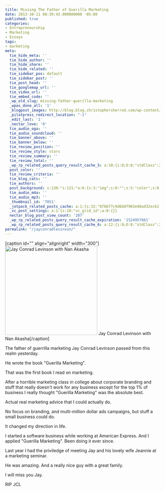 ```yaml
---
title: Missing The Father of Guerilla Marketing
date: 2013-10-11 08:39:43.000000000 -05:00
published: true
categories:
- Entrepreneurship
- Marketing
- Essays
tags:
- marketing
meta:
  tie_hide_meta: ''
  tie_hide_author: ''
  tie_hide_share: ''
  tie_hide_related: ''
  tie_sidebar_pos: default
  tie_sidebar_post: ''
  tie_post_head: ''
  tie_googlemap_url: ''
  tie_video_url: ''
  tie_embed_code: ''
  _wp_old_slug: missing-father-guerilla-marketing
  _wpas_done_all: '1'
  _blogpost_images: http://blog.blog.christophersherrod.com/wp-content/uploads/images/video1.jpg
  _pilotpress_redirect_location: "-1"
  _edit_last: '1'
  _nectar_love: '0'
  tie_audio_oga: ''
  tie_audio_soundcloud: ''
  tie_banner_above: ''
  tie_banner_below: ''
  tie_review_position: ''
  tie_review_style: stars
  tie_review_summary: ''
  tie_review_total: ''
  _wp_rp_related_posts_query_result_cache_5: a:10:{i:0;O:8:"stdClass":2:{s:7:"post_id";s:4:"6806";s:5:"score";s:17:"58.19228271637232";}i:1;O:8:"stdClass":2:{s:7:"post_id";s:4:"6885";s:5:"score";s:17:"39.34801314535585";}i:2;O:8:"stdClass":2:{s:7:"post_id";s:2:"98";s:5:"score";s:17:"39.34801314535585";}i:3;O:8:"stdClass":2:{s:7:"post_id";s:4:"7097";s:5:"score";s:18:"36.000060278260705";}i:4;O:8:"stdClass":2:{s:7:"post_id";s:4:"4964";s:5:"score";s:18:"18.319541042033293";}i:5;O:8:"stdClass":2:{s:7:"post_id";s:3:"310";s:5:"score";s:18:"18.254272463321865";}i:6;O:8:"stdClass":2:{s:7:"post_id";s:2:"61";s:5:"score";s:18:"17.028063517549047";}i:7;O:8:"stdClass":2:{s:7:"post_id";s:2:"30";s:5:"score";s:18:"15.326411805844334";}i:8;O:8:"stdClass":2:{s:7:"post_id";s:2:"29";s:5:"score";s:18:"15.260750632512165";}i:9;O:8:"stdClass":2:{s:7:"post_id";s:4:"1438";s:5:"score";s:18:"12.640280552850768";}}
  post_color: ''
  tie_review_criteria: ''
  tie_blog_cats: ''
  tie_authors: ''
  post_background: s:130:"s:121:"a:6:{s:3:"img";s:0:"";s:5:"color";s:0:"";s:6:"repeat";s:0:"";s:10:"attachment";s:0:"";s:3:"hor";s:0:"";s:3:"ver";s:0:"";}";";
  tie_audio_m4a: ''
  tie_audio_mp3: ''
  _thumbnail_id: '7051'
  _jetpack_related_posts_cache: a:1:{s:32:"8f6677c9d6b0f903e98ad32ec61f8deb";a:2:{s:7:"expires";i:1504061162;s:7:"payload";a:3:{i:0;a:1:{s:2:"id";i:1170;}i:1;a:1:{s:2:"id";i:267;}i:2;a:1:{s:2:"id";i:2779;}}}}
  _vc_post_settings: a:1:{s:10:"vc_grid_id";a:0:{}}
  nectar_blog_post_view_count: '207'
  _wp_rp_related_posts_query_result_cache_expiration: '1524957661'
  _wp_rp_related_posts_query_result_cache_6: a:12:{i:0;O:8:"stdClass":2:{s:7:"post_id";s:4:"6806";s:5:"score";s:17:"68.09197515501265";}i:1;O:8:"stdClass":2:{s:7:"post_id";s:4:"8192";s:5:"score";s:16:"56.2893191188226";}i:2;O:8:"stdClass":2:{s:7:"post_id";s:4:"4935";s:5:"score";s:17:"47.30912345332768";}i:3;O:8:"stdClass":2:{s:7:"post_id";s:4:"6885";s:5:"score";s:17:"45.13135698695753";}i:4;O:8:"stdClass":2:{s:7:"post_id";s:4:"4873";s:5:"score";s:17:"45.13135698695753";}i:5;O:8:"stdClass":2:{s:7:"post_id";s:2:"98";s:5:"score";s:17:"45.13135698695753";}i:6;O:8:"stdClass":2:{s:7:"post_id";s:4:"7097";s:5:"score";s:17:"43.54445888400154";}i:7;O:8:"stdClass":2:{s:7:"post_id";s:4:"1179";s:5:"score";s:17:"43.54445888400154";}i:8;O:8:"stdClass":2:{s:7:"post_id";s:4:"1185";s:5:"score";s:17:"37.85947820088971";}i:9;O:8:"stdClass":2:{s:7:"post_id";s:3:"836";s:5:"score";s:17:"36.39709915116182";}i:10;O:8:"stdClass":2:{s:7:"post_id";s:4:"1170";s:5:"score";s:17:"35.68171173451957";}i:11;O:8:"stdClass":2:{s:7:"post_id";s:3:"626";s:5:"score";s:17:"35.01908637510863";}}
permalink: "/jayconradlevinson/"
---
```

<p>[caption id="" align="alignright" width="300"]<img alt="Jay Conrad Levinson with Nan Akasha" src="{{ site.baseurl }}/posts/2013/10/15.jpg" width="300" height="290" /> Jay Conrad Levinson with Nan Akasha[/caption]</p>
<p>The father of guerrilla marketing Jay Conrad Levinson passed from this realm yesterday.</p>
<p>He wrote the book "Guerilla Marketing".</p>
<p>That was the first book I read on marketing.</p>
<p>After a horrible marketing class in college about corporate branding and stuff that really doesn't work for any business except for the top 1% of business I really thought "Guerilla Marketing" was the absolute best.</p>
<p>Actual real marketing advice that I could actually do.</p>
<p>No focus on branding, and multi-million dollar ads campaigns, but stuff a small business could do.</p>
<p>It changed my direction in life.</p>
<p>I started a software business while working at American Express. And I applied "Guerilla Marketing". Been doing it ever since.</p>
<p>Last year I had the priviledge of meeting Jay and his lovely wife Jeannie at a marketing seminar.</p>
<p>He was amazing. And a really nice guy with a great family.</p>
<p>I will miss you Jay.</p>
<p>RIP JCL</p>
